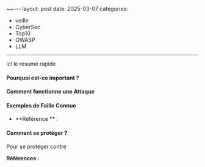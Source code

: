 ~~---
layout: post
date: 2025-03-07
categories:
- veille
- CyberSec
- Top10
- OWASP
- LLM

---

ici le resumé rapide


#### Pourquoi est-ce important ?



#### Comment fonctionne une Attaque 


#### Exemples de Faille Connue


- **Référence
  ** :

#### Comment se protéger ?

Pour se protéger contre

**Références :**

